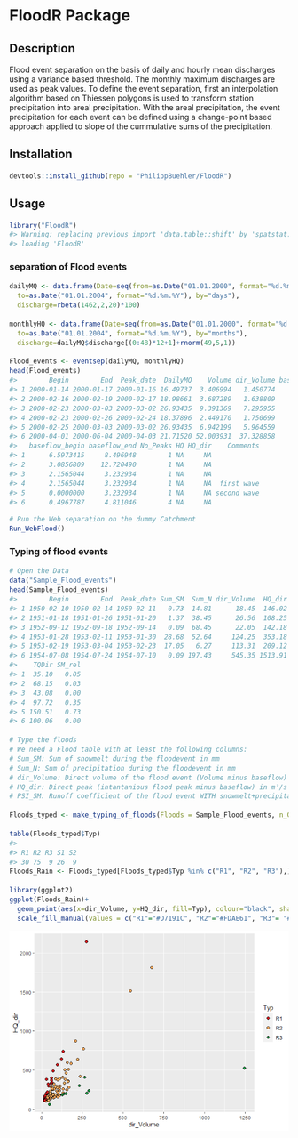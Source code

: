 <!-- README.md is generated from README.Rmd. Please edit that file -->

# FloodR Package

## Description

Flood event separation on the basis of daily and hourly mean discharges
using a variance based threshold. The monthly maximum discharges are
used as peak values. To define the event separation, first an
interpolation algorithm based on Thiessen polygons is used to transform
station precipitation into areal precipitation. With the areal
precipitation, the event precipitation for each event can be defined
using a change-point based approach applied to slope of the cummulative
sums of the precipitation.

## Installation

``` r
devtools::install_github(repo = "PhilippBuehler/FloodR")
```

## Usage

``` r
library("FloodR")
#> Warning: replacing previous import 'data.table::shift' by 'spatstat::shift' when
#> loading 'FloodR'
```

### separation of Flood events

``` r
dailyMQ <- data.frame(Date=seq(from=as.Date("01.01.2000", format="%d.%m.%Y"),
  to=as.Date("01.01.2004", format="%d.%m.%Y"), by="days"),
  discharge=rbeta(1462,2,20)*100)

monthlyHQ <- data.frame(Date=seq(from=as.Date("01.01.2000", format="%d.%m.%Y"),
  to=as.Date("01.01.2004", format="%d.%m.%Y"), by="months"),
  discharge=dailyMQ$discharge[(0:48)*12+1]+rnorm(49,5,1))

Flood_events <- eventsep(dailyMQ, monthlyHQ)
head(Flood_events)
#>        Begin        End  Peak_date  DailyMQ    Volume dir_Volume baseflow_peak
#> 1 2000-01-14 2000-01-17 2000-01-16 16.49737  3.406994   1.450774     7.8637457
#> 2 2000-02-16 2000-02-19 2000-02-17 18.98661  3.687289   1.638809     6.2972840
#> 3 2000-02-23 2000-03-03 2000-03-02 26.93435  9.391369   7.295955     3.1133306
#> 4 2000-02-23 2000-02-26 2000-02-24 18.37896  2.449170   1.750699     2.5153143
#> 5 2000-02-25 2000-03-03 2000-03-02 26.93435  6.942199   5.964559     2.7710862
#> 6 2000-04-01 2000-06-04 2000-04-03 21.71520 52.003931  37.328858     0.6315995
#>   baseflow_begin baseflow_end No_Peaks HQ HQ_dir    Comments
#> 1      6.5973415     8.496948        1 NA     NA            
#> 2      3.0856809    12.720490        1 NA     NA            
#> 3      2.1565044     3.232934        1 NA     NA            
#> 4      2.1565044     3.232934        1 NA     NA  first wave
#> 5      0.0000000     3.232934        1 NA     NA second wave
#> 6      0.4967787     4.811046        4 NA     NA
```

``` r
# Run the Web separation on the dummy Catchment
Run_WebFlood()
```

### Typing of flood events

``` r
# Open the Data
data("Sample_Flood_events")
head(Sample_Flood_events)
#>        Begin        End  Peak_date Sum_SM  Sum_N dir_Volume  HQ_dir PSI_SM
#> 1 1950-02-10 1950-02-14 1950-02-11   0.73  14.81      18.45  146.02   0.22
#> 2 1951-01-18 1951-01-26 1951-01-20   1.37  38.45      26.56  108.25   0.12
#> 3 1952-09-12 1952-09-18 1952-09-14   0.09  68.45      22.05  142.18   0.06
#> 4 1953-01-28 1953-02-11 1953-01-30  28.68  52.64     124.25  353.18   0.28
#> 5 1953-02-19 1953-03-04 1953-02-23  17.05   6.27     113.31  209.12   0.89
#> 6 1954-07-08 1954-07-24 1954-07-10   0.09 197.43     545.35 1513.91   0.50
#>    TQDir SM_rel
#> 1  35.10   0.05
#> 2  68.15   0.03
#> 3  43.08   0.00
#> 4  97.72   0.35
#> 5 150.51   0.73
#> 6 100.06   0.00

# Type the floods
# We need a Flood table with at least the following columns:
# Sum_SM: Sum of snowmelt during the floodevent in mm
# Sum_N: Sum of precipitation during the floodevent in mm
# dir_Volume: Direct volume of the flood event (Volume minus baseflow) in Mio. m³/s
# HQ_dir: Direct peak (intantanious flood peak minus baseflow) in m³/s
# PSI_SM: Runoff coefficient of the flood event WITH snowmelt+precipitation

Floods_typed <- make_typing_of_floods(Floods = Sample_Flood_events, n_G = 3, Type_3_min_samplesize = 10)

table(Floods_typed$Typ)
#> 
#> R1 R2 R3 S1 S2 
#> 30 75  9 26  9
Floods_Rain <- Floods_typed[Floods_typed$Typ %in% c("R1", "R2", "R3"),]

library(ggplot2)
ggplot(Floods_Rain)+
  geom_point(aes(x=dir_Volume, y=HQ_dir, fill=Typ), colour="black", shape=21, size=2)+
  scale_fill_manual(values = c("R1"="#D7191C", "R2"="#FDAE61", "R3"= "#1A9641"))
```

![](figure/unnamed-chunk-5-1.png)
